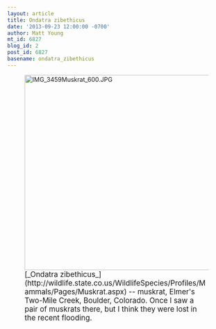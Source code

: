 ```yaml
---
layout: article
title: Ondatra zibethicus
date: '2013-09-23 12:00:00 -0700'
author: Matt Young
mt_id: 6827
blog_id: 2
post_id: 6827
basename: ondatra_zibethicus
---
```

<figure>
<img src="{{ site.baseurl }}/uploads/2013/IMG_3459Muskrat_600.JPG" alt="IMG_3459Muskrat_600.JPG" width="600" height="450" />
<figcaption markdown="span">
<big>[_Ondatra zibethicus_](http://wildlife.state.co.us/WildlifeSpecies/Profiles/Mammals/Pages/Muskrat.aspx) -- muskrat, Elmer's Two-Mile Creek, Boulder, Colorado.  Once I saw a pair of muskrats there, but I think they were lost in the recent flooding.</big>

</figcaption>
</figure>
